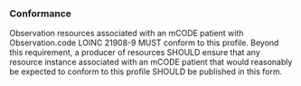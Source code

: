 ### Conformance

Observation resources associated with an mCODE patient with Observation.code LOINC 21908-9 MUST conform to this profile. Beyond this requirement, a producer of resources SHOULD ensure that any resource instance associated with an mCODE patient that would reasonably be expected to conform to this profile SHOULD be published in this form.
